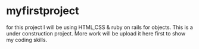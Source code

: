 # myfirstproject


for this project I will be using HTML,CSS & ruby on rails for objects. This is a under construction project. More work will be upload it here first to show my coding skills.
